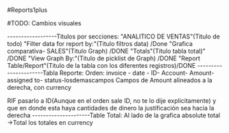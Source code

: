 #Reports1plus

#TODO:
Cambios visuales

------------------Titulos por secciones:
"ANALITICO DE VENTAS"(Titulo de todo)
"Filter data for report by:"(Titulo filtros data) /Done
"Grafica comparativa- SALES"(Titulo Graph) /DONE
"Totals"(Titulo tabla total)" /DONE
"View Graph By:"(Titulo de picklist de Graph) /DONE
"Report Table/Report"(Titulo de la tabla con los diferentes registros)/DONE
----------------------Tabla Reporte:
Orden: invoice - date - ID- Account-  Amount- assigned to- status-losdemascampos
Campos de Amount alineados a la derecha, con currency

RIF pasarlo a ID(Aunque en el orden sale ID, no te lo dije explicitamente) y que en donde esta haya cantidades de dinero la justificación sea hacia la derecha
---------------------Table Total:
Al lado de la grafica
absolute total ->Total
los totales en currency

